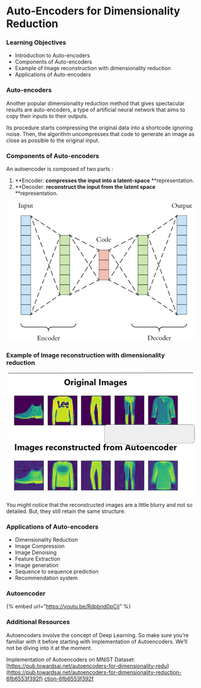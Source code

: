 # Auto-Encoders for Dimensionality Reduction

### Learning Objectives

* Introduction to Auto-encoders&#x20;
* Components of Auto-encoders
* Example of Image reconstruction with dimensionality reduction
* Applications of Auto-encoders

### Auto-encoders

Another popular dimensionality reduction method that gives spectacular results are auto-encoders, a type of artificial neural network that aims to copy their inputs to their outputs.

Its procedure starts compressing the original data into a shortcode ignoring noise. Then, the algorithm uncompresses that code to generate an image as close as possible to the original input.

### Components of Auto-encoders

An autoencoder is composed of two parts :

1. **Encoder: **compresses the input into a latent-space** **representation.
2. **Decoder: **reconstruct the input from the latent space** **representation.

![](<../.gitbook/assets/image (16).png>)

### Example of Image reconstruction with dimensionality reduction

![](<../.gitbook/assets/image (12).png>)

You might notice that the reconstructed images are a little blurry and not so detailed. But, they still retain the same structure.

### Applications of Auto-encoders

* Dimensionality Reduction
* Image Compression
* Image Denoising
* Feature Extraction
* Image generation
* Sequence to sequence prediction
* Recommendation system

### Autoencoder

{% embed url="https://youtu.be/Rdpbnd0pCiI" %}

### Additional Resources

Autoencoders involve the concept of Deep Learning. So make sure you’re familiar with it before starting with implementation of Autoencoders. We’ll not be diving into it at the moment.

Implementation of Autoencoders on MNIST Dataset: [https://pub.towardsai.net/autoencoders-for-dimensionality-redu](https://pub.towardsai.net/autoencoders-for-dimensionality-reduction-6fb6553f392f) [ction-6fb6553f392f](https://pub.towardsai.net/autoencoders-for-dimensionality-reduction-6fb6553f392f)

